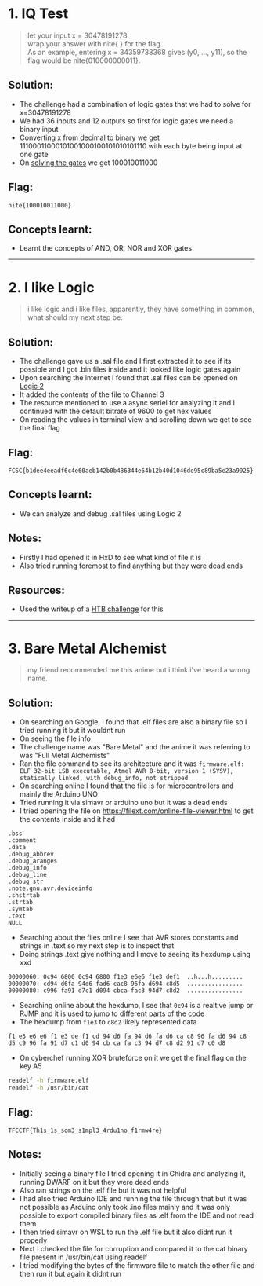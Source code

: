 # 1. IQ Test

> let your input x = 30478191278. <br>
> wrap your answer with nite{ } for the flag. <br>
> As an example, entering x = 34359738368 gives (y0, ..., y11), so the flag would be nite{010000000011}.

## Solution:

- The challenge had a combination of logic gates that we had to solve for x=30478191278
- We had 36 inputs and 12 outputs so first for logic gates we need a binary input
- Converting x from decimal to binary we get 11100011000101001000100101010101110 with each byte being input at one gate
- On [solving the gates](https://drive.proton.me/urls/5HB94EYRY4#ZyAz7cooDxWG) we get 100010011000

## Flag:

```
nite{100010011000}
```

## Concepts learnt:

- Learnt the concepts of AND, OR, NOR and XOR gates


***


# 2. I like Logic

> i like logic and i like files, apparently, they have something in common, what should my next step be.

## Solution:

- The challenge gave us a .sal file and I first extracted it to see if its possible and I got .bin files inside and it looked like logic gates again
- Upon searching the internet I found that .sal files can be opened on [Logic 2](https://www.saleae.com/pages/downloads)
- It added the contents of the file to Channel 3
- The resource mentioned to use a async seriel for analyzing it and I continued with the default bitrate of 9600 to get hex values
- On reading the values in terminal view and scrolling down we get to see the final flag

## Flag:

```
FCSC{b1dee4eeadf6c4e60aeb142b0b486344e64b12b40d1046de95c89ba5e23a9925}
```

## Concepts learnt:

- We can analyze and debug .sal files using Logic 2

## Notes:

- Firstly I had opened it in HxD to see what kind of file it is
- Also tried running foremost to find anything but they were dead ends

## Resources:

- Used the writeup of a [HTB challenge](https://medium.com/@rahulhoysala07/hack-the-box-hardware-challenge-debug-writeup-3889089897ef) for this 

***


# 3. Bare Metal Alchemist

> my friend recommended me this anime but i think i've heard a wrong name.

## Solution:

- On searching on Google, I found that .elf files are also a binary file so I tried running it but it wouldnt run
- On seeing the file info 
- The challenge name was "Bare Metal" and the anime it was referring to was "Full Metal Alchemists"
- Ran the file command to see its architecture and it was `firmware.elf: ELF 32-bit LSB executable, Atmel AVR 8-bit, version 1 (SYSV), statically linked, with debug_info, not stripped`
- On searching online I found that the file is for microcontrollers and mainly the Arduino UNO
- Tried running it via simavr or arduino uno but it was a dead ends
- I tried opening the file on https://filext.com/online-file-viewer.html to get the contents inside and it had
```
.bss
.comment
.data
.debug_abbrev
.debug_aranges
.debug_info
.debug_line
.debug_str
.note.gnu.avr.deviceinfo
.shstrtab
.strtab
.symtab
.text
NULL
```
- Searching about the files online I see that AVR stores constants and strings in .text so my next step is to inspect that
- Doing strings .text give nothing and I move to seeing its hexdump using xxd
```
00000060: 0c94 6800 0c94 6800 f1e3 e6e6 f1e3 def1  ..h...h.........
00000070: cd94 d6fa 94d6 fad6 cac8 96fa d694 c8d5  ................
00000080: c996 fa91 d7c1 d094 cbca fac3 94d7 c8d2  ................
```
- Searching online about the hexdump, I see that `0c94` is a realtive jump or RJMP and it is used to jump to different parts of the code
- The hexdump from `f1e3` to `c8d2` likely represented data
```
f1 e3 e6 e6 f1 e3 de f1 cd 94 d6 fa 94 d6 fa d6 ca c8 96 fa d6 94 c8 d5 c9 96 fa 91 d7 c1 d0 94 cb ca fa c3 94 d7 c8 d2 91 d7 c0 d8
```
- On cyberchef running XOR bruteforce on it we get the final flag on the key A5

```bash
readelf -h firmware.elf
readelf -h /usr/bin/cat
```

## Flag:

```
TFCCTF{Th1s_1s_som3_s1mpl3_4rdu1no_f1rmw4re}
```

## Notes:

- Initially seeing a binary file I tried opening it in Ghidra and analyzing it, running DWARF on it but they were dead ends
- Also ran strings on the .elf file but it was not helpful
- I had also tried Arduino IDE and running the file through that but it was not possible as Arduino only took .ino files mainly and it was only possible to export compiled binary files as .elf from the IDE and not read them
- I then tried simavr on WSL to run the .elf file but it also didnt run it properly
- Next I checked the file for corruption and compared it to the cat binary file present in /usr/bin/cat using readelf
- I tried modifying the bytes of the firmware file to match the other file and then run it but again it didnt run